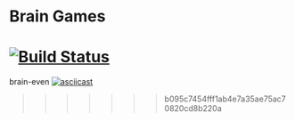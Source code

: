# Brain Games
[![Build Status](https://travis-ci.com/odessit-qwerty/python-project-lvl1.svg?branch=master)](https://travis-ci.com/odessit-qwerty/python-project-lvl1)
=======

brain-even
[![asciicast](https://asciinema.org/a/m82Szlz0snMXC5cxBsLRWcFIv.svg)](https://asciinema.org/a/m82Szlz0snMXC5cxBsLRWcFIv)
>>>>>>> b095c7454fff1ab4e7a35ae75ac70820cd8b220a
